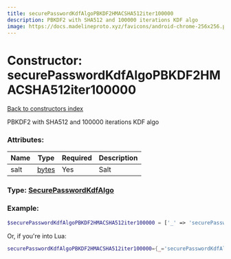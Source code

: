 ```yaml
---
title: securePasswordKdfAlgoPBKDF2HMACSHA512iter100000
description: PBKDF2 with SHA512 and 100000 iterations KDF algo
image: https://docs.madelineproto.xyz/favicons/android-chrome-256x256.png
---
```

# Constructor: securePasswordKdfAlgoPBKDF2HMACSHA512iter100000  
[Back to constructors index](index.md)



PBKDF2 with SHA512 and 100000 iterations KDF algo

### Attributes:

| Name     |    Type       | Required | Description |
|----------|---------------|----------|-------------|
|salt|[bytes](../types/bytes.md) | Yes|Salt|



### Type: [SecurePasswordKdfAlgo](../types/SecurePasswordKdfAlgo.md)


### Example:

```php
$securePasswordKdfAlgoPBKDF2HMACSHA512iter100000 = ['_' => 'securePasswordKdfAlgoPBKDF2HMACSHA512iter100000', 'salt' => 'bytes'];
```  


Or, if you're into Lua:

```lua
securePasswordKdfAlgoPBKDF2HMACSHA512iter100000={_='securePasswordKdfAlgoPBKDF2HMACSHA512iter100000', salt='bytes'}

```


